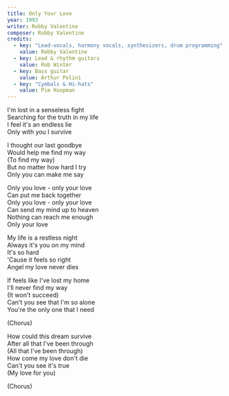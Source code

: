 ```yaml
---
title: Only Your Love
year: 1993
writer: Robby Valentine
composer: Robby Valentine
credits:
  - key: "Lead-vocals, harmony vocals, synthesizers, drum programming"
    value: Robby Valentine
  - key: Lead & rhythm guitars
    value: Rob Winter
  - key: Bass guitar
    value: Arthur Polini
  - key: "Cymbals & Hi-hats"
    value: Pim Koopman
---
```


<p>I'm lost in a senseless fight<br />
Searching for the truth in my life<br />
I feel it's an endless lie<br />
Only with you I survive</p>

<p>I thought our last goodbye<br />
Would help me find my way<br />
(To find my way)<br />
But no matter how hard I try<br />
Only you can make me say</p>

<p>Only you love - only your love<br />
Can put me back together<br />
Only you love - only your love<br />
Can send my mind up to heaven<br />
Nothing can reach me enough<br />
Only your love</p>

<p>My life is a restless night<br />
Always it's you on my mind<br />
It's so hard<br />
'Cause it feels so right<br />
Angel my love never dies</p>

<p>If feels like I've lost my home<br />
I'll never find my way<br />
(It won't succeed)<br />
Can't you see that I'm so alone<br />
You're the only one that I need</p>

<p>(Chorus)</p>

<p>How could this dream survive<br />
After all that I've been through<br />
(All that I've been through)<br />
How come my love don't die<br />
Can't you see it's true<br />
(My love for you)</p>

<p>(Chorus)</p>